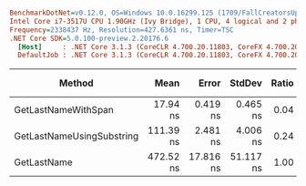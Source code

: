 ``` ini

BenchmarkDotNet=v0.12.0, OS=Windows 10.0.16299.125 (1709/FallCreatorsUpdate/Redstone3)
Intel Core i7-3517U CPU 1.90GHz (Ivy Bridge), 1 CPU, 4 logical and 2 physical cores
Frequency=2338437 Hz, Resolution=427.6361 ns, Timer=TSC
.NET Core SDK=5.0.100-preview.2.20176.6
  [Host]     : .NET Core 3.1.3 (CoreCLR 4.700.20.11803, CoreFX 4.700.20.12001), X64 RyuJIT
  DefaultJob : .NET Core 3.1.3 (CoreCLR 4.700.20.11803, CoreFX 4.700.20.12001), X64 RyuJIT


```
|                    Method |      Mean |     Error |    StdDev | Ratio | RatioSD | Rank |  Gen 0 | Gen 1 | Gen 2 | Allocated |
|-------------------------- |----------:|----------:|----------:|------:|--------:|-----:|-------:|------:|------:|----------:|
|       GetLastNameWithSpan |  17.94 ns |  0.419 ns |  0.465 ns |  0.04 |    0.00 |    1 |      - |     - |     - |         - |
| GetLastNameUsingSubstring | 111.39 ns |  2.481 ns |  4.006 ns |  0.24 |    0.02 |    2 | 0.0191 |     - |     - |      40 B |
|               GetLastName | 472.52 ns | 17.816 ns | 51.117 ns |  1.00 |    0.00 |    3 | 0.0687 |     - |     - |     144 B |
